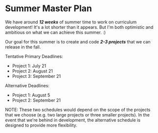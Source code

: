 # Summer Master Plan
We have around ***12 weeks*** of summer time to work on curriculum development! It's a lot shorter than it appears. But I'm both optimistic and ambitious on what we can achieve this summer. :)

Our goal for this summer is to create and code _**2-3 projects**_ that we can release in the fall. 

Tentative Primary Deadlines:
* Project 1: July 21
* Project 2: August 21
* Project 3: September 21

Alternative Deadlines:
* Project 1: August 5
* Project 2: September 21

NOTE: These two schedules would depend on the scope of the projects that we choose (e.g. two large projects or three smaller projects). In the event that we're behind in development, the alternative schedule is designed to provide more flexibility.
